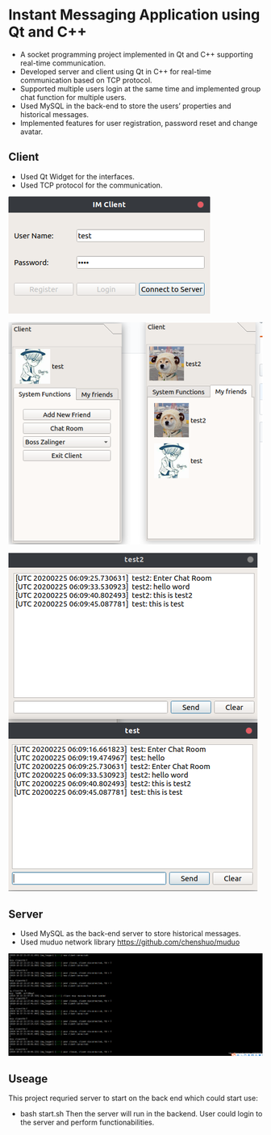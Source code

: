 # Instant Messaging Application using Qt and C++
* A socket programming project implemented in Qt and C++ supporting real-time communication.
* Developed server and client using Qt in C++ for real-time communication based on TCP protocol.
* Supported multiple users login at the same time and implemented group chat function for multiple users.
* Used MySQL in the back-end to store the users’ properties and historical messages.
* Implemented features for user registration, password reset and change avatar.

## Client 
* Used Qt Widget for the interfaces.
* Used TCP protocol for the communication.

![Client Interface](images/client1.png)

![User Login](images/users.png)

![Chat Room](images/chatRoom.png)

## Server
* Used MySQL as the back-end server to store historical messages. 
* Used muduo network library https://github.com/chenshuo/muduo

![Server Info](images/server.png)


## Useage
This project requried server to start on the back end which could start use:
* bash start.sh
Then the server will run in the backend. User could login to the server and perform functionabilities. 




